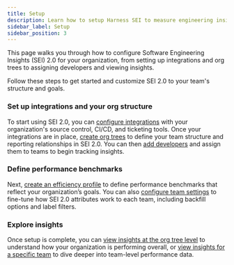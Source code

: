 ```yaml
---
title: Setup
description: Learn how to setup Harness SEI to measure engineering insights across your organization.
sidebar_label: Setup
sidebar_position: 3
---
```


This page walks you through how to configure Software Engineering Insights (SEI) 2.0 for your organization, from setting up integrations and org trees to assigning developers and viewing insights. 

Follow these steps to get started and customize SEI 2.0 to your team's structure and goals.

### Set up integrations and your org structure

To start using SEI 2.0, you can [configure integrations](./integrations) with your organization's source control, CI/CD, and ticketing tools. Once your integrations are in place, [create org trees](./organizations) to define your team structure and reporting relationships in SEI 2.0. You can then [add developers](./developers) and assign them to teams to begin tracking insights.

### Define performance benchmarks

Next, [create an efficiency profile](./profiles) to define performance benchmarks that reflect your organization’s goals. You can also [configure team settings](./teams) to fine-tune how SEI 2.0 attributes work to each team, including backfill options and label filters.

### Explore insights

Once setup is complete, you can [view insights at the org tree level](./insights) to understand how your organization is performing overall, or [view insights for a specific team](./granular-insights.md) to dive deeper into team-level performance data.